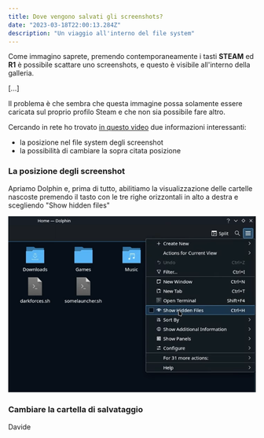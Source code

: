 ```yaml
---
title: Dove vengono salvati gli screenshots?
date: "2023-03-18T22:00:13.284Z"
description: "Un viaggio all'interno del file system"
---
```


Come immagino saprete, premendo contemporaneamente i tasti **STEAM** ed **R1** è possibile scattare uno screenshots, e questo è visibile all'interno della galleria.

[...]

Il problema è che sembra che questa immagine possa solamente essere caricata sul proprio profilo Steam e che non sia possibile fare altro.

Cercando in rete ho trovato [in questo video](https://www.youtube.com/watch?v=l_BjlTZUias) due informazioni interessanti:

- la posizione nel file system degli screenshot
- la possibilità di cambiare la sopra citata posizione

### La posizione degli screenshot
Apriamo Dolphin e, prima di tutto, abilitiamo la visualizzazione delle cartelle nascoste premendo il tasto con le tre righe orizzontali in alto a destra e scegliendo "Show hidden files"

![Il pulsante "Show hidden files"](./show-hidden-files.png)

### Cambiare la cartella di salvataggio

Davide
